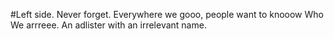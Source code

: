 #Left side. Never forget.
Everywhere we gooo, people want to knooow Who We arrreee. An adlister with an irrelevant name.